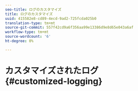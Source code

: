 ```yaml
---
seo-title: ログのカスタマイズ
title: ログのカスタマイズ
uuid: 415582e8-cd89-4ecd-9ad2-725fcda025b0
translation-type: tm+mt
source-git-commit: 557f42cd9a6f356aa99e13386d9e8d65e043a6af
workflow-type: tm+mt
source-wordcount: '6'
ht-degree: 0%

---
```



# カスタマイズされたログ{#customized-logging}
